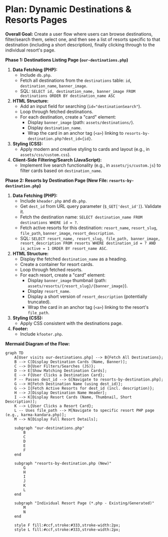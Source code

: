 # Plan: Dynamic Destinations & Resorts Pages

**Overall Goal:** Create a user flow where users can browse destinations, filter/search them, select one, and then see a list of resorts specific to that destination (including a short description), finally clicking through to the individual resort's page.

**Phase 1: Destinations Listing Page (`our-destinations.php`)**

1.  **Data Fetching (PHP):**
    *   Include `db.php`.
    *   Fetch all destinations from the `destinations` table: `id`, `destination_name`, `banner_image`.
    *   SQL: `SELECT id, destination_name, banner_image FROM destinations ORDER BY destination_name ASC`
2.  **HTML Structure:**
    *   Add an input field for searching (`id="destinationSearch"`).
    *   Loop through fetched destinations.
    *   For each destination, create a "card" element:
        *   Display `banner_image` (path: `assets/destinations/`).
        *   Display `destination_name`.
        *   Wrap the card in an anchor tag (`<a>`) linking to `resorts-by-destination.php?dest_id={id}`.
3.  **Styling (CSS):**
    *   Apply modern and creative styling to cards and layout (e.g., in `assets/css/custom.css`).
4.  **Client-Side Filtering/Search (JavaScript):**
    *   Implement live search functionality (e.g., in `assets/js/custom.js`) to filter cards based on `destination_name`.

**Phase 2: Resorts by Destination Page (New File: `resorts-by-destination.php`)**

1.  **Data Fetching (PHP):**
    *   Include `kheader.php` and `db.php`.
    *   Get `dest_id` from URL query parameter (`$_GET['dest_id']`). Validate it.
    *   Fetch the destination name: `SELECT destination_name FROM destinations WHERE id = ?`.
    *   Fetch active resorts for this destination: `resort_name`, `resort_slug`, `file_path`, `banner_image`, `resort_description`.
    *   SQL: `SELECT resort_name, resort_slug, file_path, banner_image, resort_description FROM resorts WHERE destination_id = ? AND is_active = 1 ORDER BY resort_name ASC`.
2.  **HTML Structure:**
    *   Display the fetched `destination_name` as a heading.
    *   Create a container for resort cards.
    *   Loop through fetched resorts.
    *   For each resort, create a "card" element:
        *   Display `banner_image` thumbnail (path: `assets/resorts/{resort_slug}/{banner_image}`).
        *   Display `resort_name`.
        *   Display a short version of `resort_description` (potentially truncated).
        *   Wrap the card in an anchor tag (`<a>`) linking to the resort's `file_path`.
3.  **Styling (CSS):**
    *   Apply CSS consistent with the destinations page.
4.  **Footer:**
    *   Include `kfooter.php`.

**Mermaid Diagram of the Flow:**

```mermaid
graph TD
    A[User visits our-destinations.php] --> B{Fetch All Destinations};
    B --> C[Display Destination Cards (Name, Banner)];
    C --> D{User Filters/Searches (JS)};
    D --> E[Show Matching Destination Cards];
    E --> F{User Clicks a Destination Card};
    F -- Passes dest_id --> G[Navigate to resorts-by-destination.php];
    G --> H{Fetch Destination Name (using dest_id)};
    G --> I{Fetch Active Resorts for dest_id (incl. description)};
    H --> J[Display Destination Name Header];
    I --> K[Display Resort Cards (Name, Thumbnail, Short Description)];
    K --> L{User Clicks a Resort Card};
    L -- Uses file_path --> M[Navigate to specific resort PHP page (e.g., karma-kandara.php)];
    M --> N[Display Full Resort Details];

    subgraph "our-destinations.php"
        B
        C
        D
        E
        F
    end

    subgraph "resorts-by-destination.php (New)"
        G
        H
        I
        J
        K
        L
    end

    subgraph "Individual Resort Page (*.php - Existing/Generated)"
        M
        N
    end

    style F fill:#ccf,stroke:#333,stroke-width:2px;
    style L fill:#ccf,stroke:#333,stroke-width:2px;